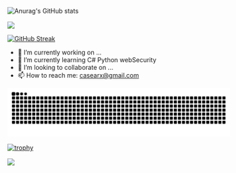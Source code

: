 ![Anurag's GitHub stats](https://github-readme-stats.vercel.app/api?username=CasearF&theme=dark&show_icons=true)

<img   align="center" src="[https://github-readme-stats.vercel.app/api/top-langs/?username=CasearF&locale=en&line_height=33&theme=&langs_count=5](https://github-readme-stats.vercel.app/api?username=CasearF&locale=en&line_height=33&show_icons=true&hide=&theme=&rank_icon=default)"/>


[![GitHub Streak](https://github-readme-streak-stats.herokuapp.com?user=CasearF&theme=transparent&hide_border=%E9%94%99%E8%AF%AF%E7%9A%84)](https://git.io/streak-stats)
- 🔭 I’m currently working on ...
- 🌱 I’m currently learning C# Python webSecurity
- 👯 I’m looking to collaborate on ...
- 📫 How to reach me: casearx@gmail.com

<picture>
  <source media="(prefers-color-scheme: dark)" srcset="https://github.com/CasearF/CasearF/blob/main/github-snake.svg">
  <source media="(prefers-color-scheme: light)" srcset="https://github.com/CasearF/CasearF/blob/main/github-snake.svg">
  <img src="https://github.com/CasearF/CasearF/blob/main/github-snake.svg">
</picture>

[![trophy](https://github-profile-trophy.vercel.app/?username=CasearF)](https://github.com/ryo-ma/github-profile-trophy)

<a href="https://wakatime.com/@018e0793-354b-42d4-8c6d-8dba8d71ab4f"><img align="center" src="https://wakatime.com/badge/user/018e0793-354b-42d4-8c6d-8dba8d71ab4f.svg" ></a>
